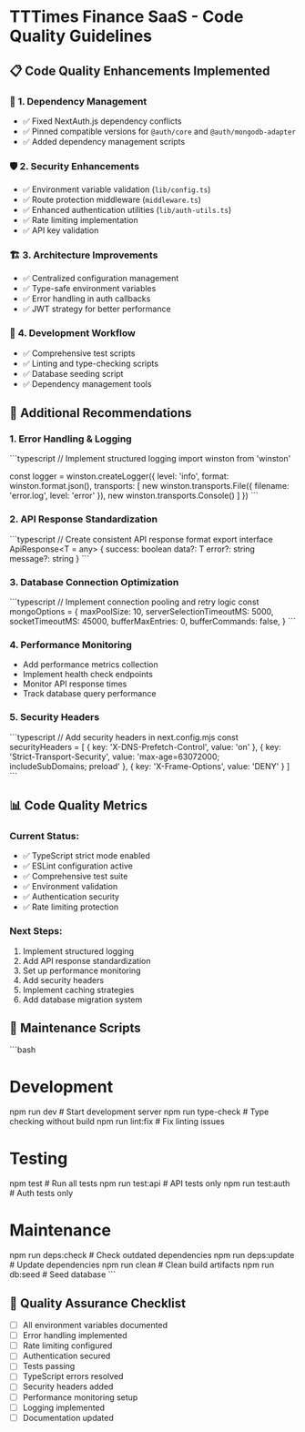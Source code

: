# TTTimes Finance SaaS - Code Quality Guidelines

## 📋 **Code Quality Enhancements Implemented**

### 🔧 **1. Dependency Management**
- ✅ Fixed NextAuth.js dependency conflicts
- ✅ Pinned compatible versions for `@auth/core` and `@auth/mongodb-adapter`
- ✅ Added dependency management scripts

### 🛡️ **2. Security Enhancements**
- ✅ Environment variable validation (`lib/config.ts`)
- ✅ Route protection middleware (`middleware.ts`)
- ✅ Enhanced authentication utilities (`lib/auth-utils.ts`)
- ✅ Rate limiting implementation
- ✅ API key validation

### 🏗️ **3. Architecture Improvements**
- ✅ Centralized configuration management
- ✅ Type-safe environment variables
- ✅ Error handling in auth callbacks
- ✅ JWT strategy for better performance

### 📝 **4. Development Workflow**
- ✅ Comprehensive test scripts
- ✅ Linting and type-checking scripts
- ✅ Database seeding script
- ✅ Dependency management tools

## 🚀 **Additional Recommendations**

### **1. Error Handling & Logging**
\`\`\`typescript
// Implement structured logging
import winston from 'winston'

const logger = winston.createLogger({
  level: 'info',
  format: winston.format.json(),
  transports: [
    new winston.transports.File({ filename: 'error.log', level: 'error' }),
    new winston.transports.Console()
  ]
})
\`\`\`

### **2. API Response Standardization**
\`\`\`typescript
// Create consistent API response format
export interface ApiResponse<T = any> {
  success: boolean
  data?: T
  error?: string
  message?: string
}
\`\`\`

### **3. Database Connection Optimization**
\`\`\`typescript
// Implement connection pooling and retry logic
const mongoOptions = {
  maxPoolSize: 10,
  serverSelectionTimeoutMS: 5000,
  socketTimeoutMS: 45000,
  bufferMaxEntries: 0,
  bufferCommands: false,
}
\`\`\`

### **4. Performance Monitoring**
- Add performance metrics collection
- Implement health check endpoints
- Monitor API response times
- Track database query performance

### **5. Security Headers**
\`\`\`typescript
// Add security headers in next.config.mjs
const securityHeaders = [
  {
    key: 'X-DNS-Prefetch-Control',
    value: 'on'
  },
  {
    key: 'Strict-Transport-Security',
    value: 'max-age=63072000; includeSubDomains; preload'
  },
  {
    key: 'X-Frame-Options',
    value: 'DENY'
  }
]
\`\`\`

## 📊 **Code Quality Metrics**

### **Current Status:**
- ✅ TypeScript strict mode enabled
- ✅ ESLint configuration active
- ✅ Comprehensive test suite
- ✅ Environment validation
- ✅ Authentication security
- ✅ Rate limiting protection

### **Next Steps:**
1. Implement structured logging
2. Add API response standardization
3. Set up performance monitoring
4. Add security headers
5. Implement caching strategies
6. Add database migration system

## 🔄 **Maintenance Scripts**

\`\`\`bash
# Development
npm run dev              # Start development server
npm run type-check       # Type checking without build
npm run lint:fix         # Fix linting issues

# Testing
npm test                 # Run all tests
npm run test:api         # API tests only
npm run test:auth        # Auth tests only

# Maintenance
npm run deps:check       # Check outdated dependencies
npm run deps:update      # Update dependencies
npm run clean            # Clean build artifacts
npm run db:seed          # Seed database
\`\`\`

## 🎯 **Quality Assurance Checklist**

- [ ] All environment variables documented
- [ ] Error handling implemented
- [ ] Rate limiting configured
- [ ] Authentication secured
- [ ] Tests passing
- [ ] TypeScript errors resolved
- [ ] Security headers added
- [ ] Performance monitoring setup
- [ ] Logging implemented
- [ ] Documentation updated
